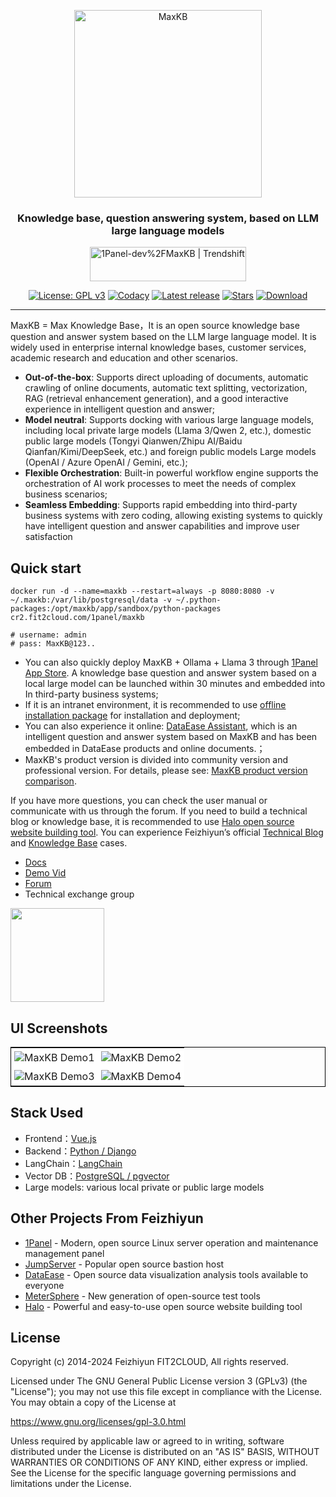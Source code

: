 <p align="center"><img src= "https://github.com/1Panel-dev/maxkb/assets/52996290/c0694996-0eed-40d8-b369-322bf2a380bf" alt="MaxKB" width="300" /></p>
<h3 align="center">Knowledge base, question answering system, based on LLM large language models</h3>
<p align="center"><a href="https://trendshift.io/repositories/9113" target="_blank"><img src="https://trendshift.io/api/badge/repositories/9113" alt="1Panel-dev%2FMaxKB | Trendshift" style="width: 250px; height: 55px;" width="250" height="55"/></a></p>
<p align="center">
  <a href="https://www.gnu.org/licenses/gpl-3.0.html#license-text"><img src="https://img.shields.io/github/license/1Panel-dev/maxkb?color=%231890FF" alt="License: GPL v3"></a>
  <a href="https://app.codacy.com/gh/1Panel-dev/maxkb?utm_source=github.com&utm_medium=referral&utm_content=1Panel-dev/maxkb&utm_campaign=Badge_Grade_Dashboard"><img src="https://app.codacy.com/project/badge/Grade/da67574fd82b473992781d1386b937ef" alt="Codacy"></a>
  <a href="https://github.com/1Panel-dev/maxkb/releases/latest"><img src="https://img.shields.io/github/v/release/1Panel-dev/maxkb" alt="Latest release"></a>
  <a href="https://github.com/1Panel-dev/maxkb"><img src="https://img.shields.io/github/stars/1Panel-dev/maxkb?color=%231890FF&style=flat-square" alt="Stars"></a>    
  <a href="https://hub.docker.com/r/1panel/maxkb"><img src="https://img.shields.io/docker/pulls/1panel/maxkb?label=downloads" alt="Download"></a>  
</p>
<hr/>

MaxKB = Max Knowledge Base，It is an open source knowledge base question and answer system based on the LLM large language model. It is widely used in enterprise internal knowledge bases, customer services, academic research and education and other scenarios.

- **Out-of-the-box**: Supports direct uploading of documents, automatic crawling of online documents, automatic text splitting, vectorization, RAG (retrieval enhancement generation), and a good interactive experience in intelligent question and answer;
- **Model neutral**: Supports docking with various large language models, including local private large models (Llama 3/Qwen 2, etc.), domestic public large models (Tongyi Qianwen/Zhipu AI/Baidu Qianfan/Kimi/DeepSeek, etc.) and foreign public models Large models (OpenAI / Azure OpenAI / Gemini, etc.);
- **Flexible Orchestration**: Built-in powerful workflow engine supports the orchestration of AI work processes to meet the needs of complex business scenarios;
- **Seamless Embedding**: Supports rapid embedding into third-party business systems with zero coding, allowing existing systems to quickly have intelligent question and answer capabilities and improve user satisfaction
## Quick start

```
docker run -d --name=maxkb --restart=always -p 8080:8080 -v ~/.maxkb:/var/lib/postgresql/data -v ~/.python-packages:/opt/maxkb/app/sandbox/python-packages cr2.fit2cloud.com/1panel/maxkb

# username: admin
# pass: MaxKB@123..
```

- You can also quickly deploy MaxKB + Ollama + Llama 3 through [1Panel App Store](https://apps.fit2cloud.com/1panel). A knowledge base question and answer system based on a local large model can be launched within 30 minutes and embedded into In third-party business systems;
- If it is an intranet environment, it is recommended to use [offline installation package](https://community.fit2cloud.com/#/products/maxkb/downloads) for installation and deployment;
- You can also experience it online: [DataEase Assistant](https://dataease.io/docs/v2/), which is an intelligent question and answer system based on MaxKB and has been embedded in DataEase products and online documents.；
- MaxKB's product version is divided into community version and professional version. For details, please see: [MaxKB product version comparison](https://maxkb.cn/pricing.html).

If you have more questions, you can check the user manual or communicate with us through the forum. If you need to build a technical blog or knowledge base, it is recommended to use [Halo open source website building tool](https://github.com/halo-dev/halo/). You can experience Feizhiyun’s official [Technical Blog](https://blog.fit2cloud.com/) and [Knowledge Base](https://kb.fit2cloud.com) cases.
- [Docs](https://maxkb.cn/docs/)
- [Demo Vid](https://www.bilibili.com/video/BV1BE421M7YM/)
- [Forum](https://bbs.fit2cloud.com/c/mk/11)
- Technical exchange group

<image height="150px" width="150px" src="https://github.com/1Panel-dev/MaxKB/assets/52996290/a083d214-02be-4178-a1db-4f428124153a"/>

## UI Screenshots

<table style="border-collapse: collapse; border: 1px solid black;">
  <tr>
    <td style="padding: 5px;background-color:#fff;"><img src= "https://github.com/1Panel-dev/MaxKB/assets/52996290/d87395fa-a8d7-401c-82bf-c6e475d10ae9" alt="MaxKB Demo1"   /></td>
    <td style="padding: 5px;background-color:#fff;"><img src= "https://github.com/1Panel-dev/MaxKB/assets/52996290/47c35ee4-3a3b-4bd4-9f4f-ee20788b2b9a" alt="MaxKB Demo2"   /></td>
  </tr>
  <tr>
    <td style="padding: 5px;background-color:#fff;"><img src= "https://github.com/1Panel-dev/MaxKB/assets/52996290/1c0c5e32-6194-47f9-bc32-487996349d9c" alt="MaxKB Demo3"   /></td>
    <td style="padding: 5px;background-color:#fff;"><img src= "https://github.com/1Panel-dev/MaxKB/assets/52996290/f32f5fe9-a769-488c-ae0e-783bc2b89b3e" alt="MaxKB Demo4"   /></td>
  </tr>
</table>

## Stack Used

- Frontend：[Vue.js](https://cn.vuejs.org/)
- Backend：[Python / Django](https://www.djangoproject.com/)
- LangChain：[LangChain](https://www.langchain.com/)
- Vector DB：[PostgreSQL / pgvector](https://www.postgresql.org/)
- Large models: various local private or public large models

## Other Projects From Feizhiyun

- [1Panel](https://github.com/1panel-dev/1panel/) - Modern, open source Linux server operation and maintenance management panel
- [JumpServer](https://github.com/jumpserver/jumpserver/) - Popular open source bastion host
- [DataEase](https://github.com/dataease/dataease/) - Open source data visualization analysis tools available to everyone
- [MeterSphere](https://github.com/metersphere/metersphere/) - New generation of open-source test tools
- [Halo](https://github.com/halo-dev/halo/) - Powerful and easy-to-use open source website building tool

## License

Copyright (c) 2014-2024 Feizhiyun FIT2CLOUD, All rights reserved.

Licensed under The GNU General Public License version 3 (GPLv3)  (the "License"); you may not use this file except in compliance with the License. You may obtain a copy of the License at

<https://www.gnu.org/licenses/gpl-3.0.html>

Unless required by applicable law or agreed to in writing, software distributed under the License is distributed on an "AS IS" BASIS, WITHOUT WARRANTIES OR CONDITIONS OF ANY KIND, either express or implied. See the License for the specific language governing permissions and limitations under the License.
